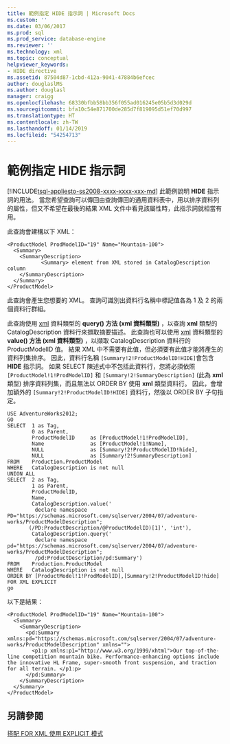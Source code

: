 ```yaml
---
title: 範例指定 HIDE 指示詞 | Microsoft Docs
ms.custom: ''
ms.date: 03/06/2017
ms.prod: sql
ms.prod_service: database-engine
ms.reviewer: ''
ms.technology: xml
ms.topic: conceptual
helpviewer_keywords:
- HIDE directive
ms.assetid: 87504d87-1cbd-412a-9041-47884b6efcec
author: douglaslMS
ms.author: douglasl
manager: craigg
ms.openlocfilehash: 68330bfbb58bb356f055ad016245e05b5d3d029d
ms.sourcegitcommit: bfa10c54e871700de285d7f819095d51ef70d997
ms.translationtype: HT
ms.contentlocale: zh-TW
ms.lasthandoff: 01/14/2019
ms.locfileid: "54254713"
---
```

# <a name="example-specifying-the-hide-directive"></a>範例指定 HIDE 指示詞
[!INCLUDE[tsql-appliesto-ss2008-xxxx-xxxx-xxx-md](../../includes/tsql-appliesto-ss2008-xxxx-xxxx-xxx-md.md)]
  此範例說明 **HIDE** 指示詞的用法。 當您希望查詢可以傳回由查詢傳回的通用資料表中，用以排序資料列的屬性，但又不希望在最後的結果 XML 文件中看見該屬性時，此指示詞就相當有用。  
  
 此查詢會建構以下 XML：  
  
```  
<ProductModel ProdModelID="19" Name="Mountain-100">  
  <Summary>  
    <SummaryDescription>  
           <Summary> element from XML stored in CatalogDescription column  
    </SummaryDescription>  
  </Summary>  
</ProductModel>  
```  
  
 此查詢會產生您想要的 XML。 查詢可識別出資料行名稱中標記值各為 1 及 2 的兩個資料行群組。  
  
 此查詢使用 [xml](../../t-sql/xml/query-method-xml-data-type.md) 資料類型的 **query() 方法 (xml 資料類型)** ，以查詢 **xml** 類型的 CatalogDescription 資料行來擷取摘要描述。 此查詢也可以使用 [xml](../../t-sql/xml/value-method-xml-data-type.md) 資料類型的 **value() 方法 (xml 資料類型)** ，以擷取 CatalogDescription 資料行的 ProductModelID 值。 結果 XML 中不需要有此值，但必須要有此值才能將產生的資料列集排序。 因此，資料行名稱 `[Summary!2!ProductModelID!HIDE]`會包含 **HIDE** 指示詞。 如果 SELECT 陳述式中不包括此資料行，您將必須依照 `[ProductModel!1!ProdModelID]` 和 `[Summary!2!SummaryDescription]` (此為 **xml** 類型) 排序資料列集，而且無法以 ORDER BY 使用 **xml** 類型資料行。 因此，會增加額外的 `[Summary!2!ProductModelID!HIDE]` 資料行，然後以 ORDER BY 子句指定。  
  
```  
USE AdventureWorks2012;  
GO  
SELECT  1 as Tag,  
        0 as Parent,  
        ProductModelID     as [ProductModel!1!ProdModelID],  
        Name               as [ProductModel!1!Name],  
        NULL               as [Summary!2!ProductModelID!hide],  
        NULL               as [Summary!2!SummaryDescription]  
FROM    Production.ProductModel  
WHERE   CatalogDescription is not null  
UNION ALL  
SELECT  2 as Tag,  
        1 as Parent,  
        ProductModelID,  
        Name,  
        CatalogDescription.value('  
         declare namespace PD="https://schemas.microsoft.com/sqlserver/2004/07/adventure-works/ProductModelDescription";  
       (/PD:ProductDescription/@ProductModelID)[1]', 'int'),  
        CatalogDescription.query('  
         declare namespace pd="https://schemas.microsoft.com/sqlserver/2004/07/adventure-works/ProductModelDescription";  
         /pd:ProductDescription/pd:Summary')  
FROM    Production.ProductModel  
WHERE   CatalogDescription is not null  
ORDER BY [ProductModel!1!ProdModelID],[Summary!2!ProductModelID!hide]  
FOR XML EXPLICIT  
go  
```  
  
 以下是結果：  
  
```  
<ProductModel ProdModelID="19" Name="Mountain-100">  
  <Summary>  
    <SummaryDescription>  
      <pd:Summary xmlns:pd="https://schemas.microsoft.com/sqlserver/2004/07/adventure-works/ProductModelDescription" xmlns="">  
        <p1:p xmlns:p1="http://www.w3.org/1999/xhtml">Our top-of-the-line competition mountain bike. Performance-enhancing options include the innovative HL Frame, super-smooth front suspension, and traction for all terrain. </p1:p>  
      </pd:Summary>  
    </SummaryDescription>  
  </Summary>  
</ProductModel>  
```  
  
## <a name="see-also"></a>另請參閱  
 [搭配 FOR XML 使用 EXPLICIT 模式](../../relational-databases/xml/use-explicit-mode-with-for-xml.md)  
  
  
